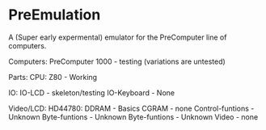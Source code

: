 # PreEmulation
A (Super early expermental) emulator for the PreComputer line of computers.


Computers:
  PreComputer 1000 - testing (variations are untested)

Parts:
  CPU:
    Z80 - Working

  IO:
    IO-LCD - skeleton/testing
    IO-Keyboard - None

  Video/LCD:
    HD44780:
      DDRAM - Basics
      CGRAM - none
      Control-funtions - Unknown
      Byte-funtions - Unknown
      Byte-funtions - Unknown
      Video - none
